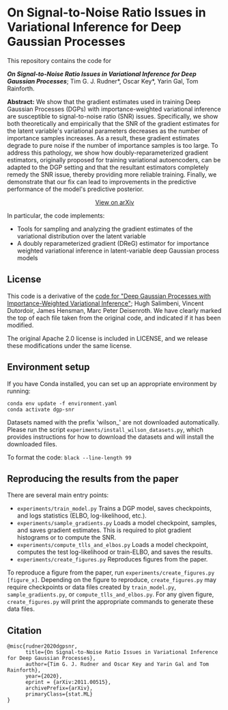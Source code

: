 # On Signal-to-Noise Ratio Issues in Variational Inference for Deep Gaussian Processes

This repository contains the code for

**_On Signal-to-Noise Ratio Issues in Variational Inference for Deep Gaussian Processes_**; Tim G. J. Rudner*, Oscar Key*, Yarin Gal, Tom Rainforth.

**Abstract:** We show that the gradient estimates used in training Deep Gaussian Processes (DGPs) with importance-weighted variational inference are susceptible to signal-to-noise ratio (SNR) issues. Specifically, we show both theoretically and empirically that the SNR of the gradient estimates for the latent variable's variational parameters decreases as the number of importance samples increases. As a result, these gradient estimates degrade to pure noise if the number of importance samples is too large. To address this pathology, we show how doubly-reparameterized gradient estimators, originally proposed for training variational autoencoders, can be adapted to the DGP setting and that the resultant estimators completely remedy the SNR issue, thereby providing more reliable training. Finally, we demonstrate that our fix can lead to improvements in the predictive performance of the model's predictive posterior.

<p align="center">
  <a href="https://arxiv.org/abs/2011.00515">View on arXiv</a>
</p>

In particular, the code implements:
- Tools for sampling and analyzing the gradient estimates of the variational distribution over the latent variable
- A doubly reparameterized gradient (DReG) estimator for importance weighted variational inference in latent-variable deep Gaussian process models

## License
This code is a derivative of the [code for "Deep Gaussian Processes with Importance-Weighted Variational Inference"](https://github.com/hughsalimbeni/DGPs_with_IWVI); Hugh Salimbeni, Vincent Dutordoir, James Hensman, Marc Peter Deisenroth. We have clearly marked the top of each file taken from the original code, and indicated if it has been modified.

The original Apache 2.0 license is included in LICENSE, and we release these modifications under the same license.

## Environment setup
If you have Conda installed, you can set up an appropriate environment by running:
```
conda env update -f environment.yaml
conda activate dgp-snr
```

Datasets named with the prefix 'wilson_' are not downloaded automatically. Please run the script `experiments/install_wilson_datasets.py`, which provides instructions for how to download the datasets and will install the downloaded files.

To format the code: `black --line-length 99`

## Reproducing the results from the paper
There are several main entry points:
- `experiments/train_model.py` Trains a DGP model, saves checkpoints, and logs statistics (ELBO, log-likelihood, etc.).
- `experiments/sample_gradients.py` Loads a model checkpoint, samples, and saves gradient estimates. This is required to plot gradient histograms or to compute the SNR.
- `experiments/compute_tlls_and_elbos.py` Loads a model checkpoint, computes the test log-likelihood or train-ELBO, and saves the results.
- `experiments/create_figures.py` Reproduces figures from the paper.

To reproduce a figure from the paper, run `experiments/create_figures.py [figure_x]`.
Depending on the figure to reproduce, `create_figures.py` may require checkpoints or data files created by `train_model.py`, `sample_gradients.py`, or `compute_tlls_and_elbos.py`.
For any given figure, `create_figures.py` will print the appropriate commands to generate these data files.

## Citation
```
@misc{rudner2020dgpsnr,
      title={On Signal-to-Noise Ratio Issues in Variational Inference for Deep Gaussian Processes},
      author={Tim G. J. Rudner and Oscar Key and Yarin Gal and Tom Rainforth},
      year={2020},
      eprint = {arXiv:2011.00515},
      archivePrefix={arXiv},
      primaryClass={stat.ML}
}
```
